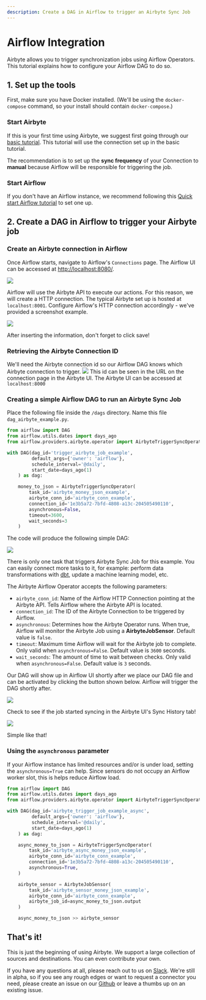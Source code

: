 ```yaml
---
description: Create a DAG in Airflow to trigger an Airbyte Sync Job
---
```


# Airflow Integration 
Airbyte allows you to trigger synchronization jobs using Airflow Operators. This tutorial explains how to configure your Airflow DAG to do so. 

## 1. Set up the tools

First, make sure you have Docker installed. (We'll be using the `docker-compose` command, so your install should contain `docker-compose`.)

### **Start Airbyte**
If this is your first time using Airbyte, we suggest first going through our [basic tutorial](../getting-started.md). This tutorial will use the connection set up in the basic tutorial.

The recommendation is to set up the **sync frequency** of your Connection to **manual** because Airflow will be responsible for triggering the job.

### **Start Airflow**

If you don't have an Airflow instance, we recommend following this [Quick start Airflow tutorial](https://airflow.apache.org/docs/apache-airflow/stable/start/docker.html) to set one up.

## 2. Create a DAG in Airflow to trigger your Airbyte job

### Create an Airbyte connection in Airflow
Once Airflow starts, navigate to Airflow's `Connections` page. The Airflow UI can be accessed at [http://localhost:8080/](http://localhost:8080/).

![](../.gitbook/assets/airflow_create_connection.png)

Airflow will use the Airbyte API to execute our actions. For this reason, we will create a HTTP connection. The typical Airbyte set up is hosted at `localhost:8001`. Configure Airflow's HTTP connection accordingly - we've provided a screenshot example.

![](../.gitbook/assets/airflow_edit_connection.png)

After inserting the information, don't forget to click save!

### Retrieving the Airbyte Connection ID
We'll need the Airbyte connection id so our Airflow DAG knows which Airbyte connection to trigger.
![](../.gitbook/assets/airflow_airbyte_connection.png)
This id can be seen in the URL on the connection page in the Airbyte UI.  The Airbyte UI can be accessed at `localhost:8000`

### Creating a simple Airflow DAG to run an Airbyte Sync Job
Place the following file inside the `/dags` directory. Name this file `dag_airbyte_example.py`.
```python
from airflow import DAG
from airflow.utils.dates import days_ago
from airflow.providers.airbyte.operator import AirbyteTriggerSyncOperator

with DAG(dag_id='trigger_airbyte_job_example',
         default_args={'owner': 'airflow'},
         schedule_interval='@daily',
         start_date=days_ago(1)
    ) as dag:

    money_to_json = AirbyteTriggerSyncOperator(
        task_id='airbyte_money_json_example',
        airbyte_conn_id='airbyte_conn_example',
        connection_id='1e3b5a72-7bfd-4808-a13c-204505490110',
        asynchronous=False,
        timeout=3600,
        wait_seconds=3
    )
```

The code will produce the following simple DAG:

![](../.gitbook/assets/airflow_airbyte_dag.png)

There is only one task that triggers Airbyte Sync Job for this example. You can easily connect more tasks to it, for example: perform data transformations with [dbt](https://www.getdbt.com/), update a machine learning model, etc.

The Airbyte Airflow Operator accepts the following parameters:
- `airbyte_conn_id`: Name of the Airflow HTTP Connection pointing at the Airbyte API. Tells Airflow where the Airbyte API is located.
- `connection_id`: The ID of the Airbyte Connection to be triggered by Airflow.
- `asynchronous`: Determines how the Airbyte Operator runs. When true, Airflow will monitor the Airbyte Job using a **AirbyteJobSensor**. Default value is `false`.
- `timeout`: Maximum time Airflow will wait for the Airbyte job to complete. Only valid when `asynchronous=False`. Default value is `3600` seconds.
- `wait_seconds`: The amount of time to wait between checks. Only valid when `asynchronous=False`. Default value is `3` seconds.

Our DAG will show up in Airflow UI shortly after we place our DAG file and can be activated by clicking the button shown below. Airflow will trigger the DAG shortly after.

![](../.gitbook/assets/airflow_unpause_dag.png)

Check to see if the job started syncing in the Airbyte UI's Sync History tab!

![](../.gitbook/assets/airflow_airbyte_trigger_job.png)

Simple like that! 

### Using the `asynchronous` parameter
If your Airflow instance has limited resources and/or is under load, setting the `asynchronous=True` can help. Since sensors do not occupy an Airflow worker slot, this is helps reduce Airflow load. 

```python
from airflow import DAG
from airflow.utils.dates import days_ago
from airflow.providers.airbyte.operator import AirbyteTriggerSyncOperator

with DAG(dag_id='airbyte_trigger_job_example_async',
         default_args={'owner': 'airflow'},
         schedule_interval='@daily',
         start_date=days_ago(1)
    ) as dag:

    async_money_to_json = AirbyteTriggerSyncOperator(
        task_id='airbyte_async_money_json_example',
        airbyte_conn_id='airbyte_conn_example',
        connection_id='1e3b5a72-7bfd-4808-a13c-204505490110',
        asynchronous=True,
    )

    airbyte_sensor = AirbyteJobSensor(
        task_id='airbyte_sensor_money_json_example',
        airbyte_conn_id='airbyte_conn_example',
        airbyte_job_id=async_money_to_json.output
    )

    async_money_to_json >> airbyte_sensor
```

## That's it!

This is just the beginning of using Airbyte. We support a large collection of sources and destinations. You can even contribute your own.

If you have any questions at all, please reach out to us on [Slack](https://slack.airbyte.io/). We're still in alpha, so if you see any rough edges or want to request a connector you need, please create an issue on our [Github](https://github.com/airbytehq/airbyte) or leave a thumbs up on an existing issue.
